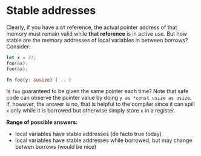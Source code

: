 # Stable addresses

Clearly, if you have a `&T` reference, the actual pointer address of
that memory must remain valid while **that reference** is in active
use. But how stable are the memory addresses of local variables in
between borrows? Consider:

```rust
let x = 22;
foo(&x);
foo(&x);

fn foo(y: &usize) { .. }
```

Is `foo` guaranteed to be given the same pointer each time? Note that
safe code can observe the pointer value by doing `y as *const usize as
usize`. If, however, the answer is no, that is helpful to the compiler
since it can spill `x` only while it is borrowed but otherwise simply
store `x` in a register.

**Range of possible answers:**

- local variables have stable addresses (de facto true today)
- local variables have stable addresses while borrowed, but may change betwen borrows (would be nice)
